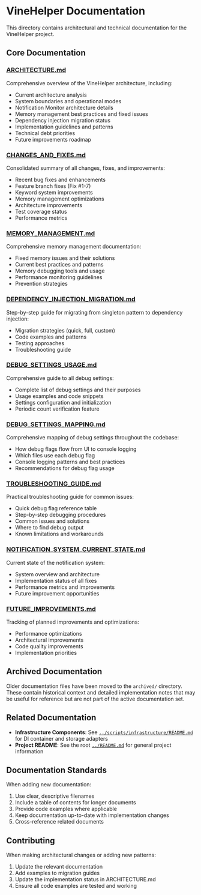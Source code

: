 # VineHelper Documentation

This directory contains architectural and technical documentation for the VineHelper project.

## Core Documentation

### [ARCHITECTURE.md](./ARCHITECTURE.md)

Comprehensive overview of the VineHelper architecture, including:

- Current architecture analysis
- System boundaries and operational modes
- Notification Monitor architecture details
- Memory management best practices and fixed issues
- Dependency injection migration status
- Implementation guidelines and patterns
- Technical debt priorities
- Future improvements roadmap

### [CHANGES_AND_FIXES.md](./CHANGES_AND_FIXES.md)

Consolidated summary of all changes, fixes, and improvements:

- Recent bug fixes and enhancements
- Feature branch fixes (Fix #1-7)
- Keyword system improvements
- Memory management optimizations
- Architecture improvements
- Test coverage status
- Performance metrics

### [MEMORY_MANAGEMENT.md](./MEMORY_MANAGEMENT.md)

Comprehensive memory management documentation:

- Fixed memory issues and their solutions
- Current best practices and patterns
- Memory debugging tools and usage
- Performance monitoring guidelines
- Prevention strategies

### [DEPENDENCY_INJECTION_MIGRATION.md](./DEPENDENCY_INJECTION_MIGRATION.md)

Step-by-step guide for migrating from singleton pattern to dependency injection:

- Migration strategies (quick, full, custom)
- Code examples and patterns
- Testing approaches
- Troubleshooting guide

### [DEBUG_SETTINGS_USAGE.md](./DEBUG_SETTINGS_USAGE.md)

Comprehensive guide to all debug settings:

- Complete list of debug settings and their purposes
- Usage examples and code snippets
- Settings configuration and initialization
- Periodic count verification feature

### [DEBUG_SETTINGS_MAPPING.md](./DEBUG_SETTINGS_MAPPING.md)

Comprehensive mapping of debug settings throughout the codebase:

- How debug flags flow from UI to console logging
- Which files use each debug flag
- Console logging patterns and best practices
- Recommendations for debug flag usage

### [TROUBLESHOOTING_GUIDE.md](./TROUBLESHOOTING_GUIDE.md)

Practical troubleshooting guide for common issues:

- Quick debug flag reference table
- Step-by-step debugging procedures
- Common issues and solutions
- Where to find debug output
- Known limitations and workarounds

### [NOTIFICATION_SYSTEM_CURRENT_STATE.md](./NOTIFICATION_SYSTEM_CURRENT_STATE.md)

Current state of the notification system:

- System overview and architecture
- Implementation status of all fixes
- Performance metrics and improvements
- Future improvement opportunities

### [FUTURE_IMPROVEMENTS.md](./FUTURE_IMPROVEMENTS.md)

Tracking of planned improvements and optimizations:

- Performance optimizations
- Architectural improvements
- Code quality improvements
- Implementation priorities

## Archived Documentation

Older documentation files have been moved to the `archived/` directory. These contain historical context and detailed implementation notes that may be useful for reference but are not part of the active documentation set.

## Related Documentation

- **Infrastructure Components**: See [`../scripts/infrastructure/README.md`](../scripts/infrastructure/README.md) for DI container and storage adapters
- **Project README**: See the root [`../README.md`](../README.md) for general project information

## Documentation Standards

When adding new documentation:

1. Use clear, descriptive filenames
2. Include a table of contents for longer documents
3. Provide code examples where applicable
4. Keep documentation up-to-date with implementation changes
5. Cross-reference related documents

## Contributing

When making architectural changes or adding new patterns:

1. Update the relevant documentation
2. Add examples to migration guides
3. Update the implementation status in ARCHITECTURE.md
4. Ensure all code examples are tested and working
